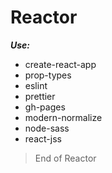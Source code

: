 # Reactor

**_Use:_**

- create-react-app
- prop-types
- eslint
- prettier
- gh-pages
- modern-normalize
- node-sass
- react-jss

> End of Reactor
